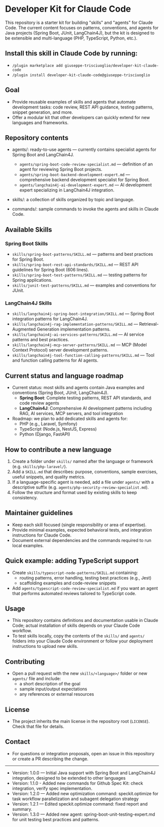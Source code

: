 # Developer Kit for Claude Code

This repository is a starter kit for building "skills" and "agents" for Claude Code. The current content focuses on patterns, conventions, and agents for Java projects (Spring Boot, JUnit, LangChain4J), but the kit is designed to be extensible and multi-language (PHP, TypeScript, Python, etc.).

## Install this skill in Claude Code by running:

- `/plugin marketplace add giuseppe-trisciuoglio/developer-kit-claude-code`
- `/plugin install developer-kit-claude-code@giuseppe-trisciuoglio`

## Goal
- Provide reusable examples of skills and agents that automate development tasks: code review, REST API guidance, testing patterns, snippet generation, and more.
- Offer a modular kit that other developers can quickly extend for new languages and frameworks.

## Repository contents
- agents/: ready-to-use agents — currently contains specialist agents for Spring Boot and LangChain4J.
  - `agents/spring-boot-code-review-specialist.md` — definition of an agent for reviewing Spring Boot projects.
  - `agents/spring-boot-backend-development-expert.md` — comprehensive backend development specialist for Spring Boot.
  - `agents/langchain4j-ai-development-expert.md` — AI development expert specializing in LangChain4J integration.

- skills/: a collection of skills organized by topic and language.
- commands/: sample commands to invoke the agents and skills in Claude Code.


## Available Skills

### Spring Boot Skills
  - `skills/spring-boot-patterns/SKILL.md` — patterns and best practices for Spring Boot.
  - `skills/spring-boot-rest-api-standards/SKILL.md` — REST API guidelines for Spring Boot (606 lines).
  - `skills/spring-boot-test-patterns/SKILL.md` — testing patterns for Spring applications.
  - `skills/junit-test-patterns/SKILL.md` — examples and conventions for JUnit.

### LangChain4J Skills
  - `skills/langchain4j-spring-boot-integration/SKILL.md` — Spring Boot integration patterns for LangChain4J.
  - `skills/langchain4j-rag-implementation-patterns/SKILL.md` — Retrieval-Augmented Generation implementation patterns.
  - `skills/langchain4j-ai-services-patterns/SKILL.md` — AI service patterns and best practices.
  - `skills/langchain4j-mcp-server-patterns/SKILL.md` — MCP (Model Context Protocol) server development patterns.
  - `skills/langchain4j-tool-function-calling-patterns/SKILL.md` — Tool and function calling patterns for AI agents.

## Current status and language roadmap
- Current status: most skills and agents contain Java examples and conventions (Spring Boot, JUnit, LangChain4J).
  - **Spring Boot**: Complete testing patterns, REST API standards, and code review agents
  - **LangChain4J**: Comprehensive AI development patterns including RAG, AI services, MCP servers, and tool integration
- Roadmap: we plan to add dedicated skills and agents for:
  - PHP (e.g., Laravel, Symfony)
  - TypeScript (Node.js, NestJS, Express)
  - Python (Django, FastAPI)

## How to contribute a new language
1. Create a folder under `skills/` named after the language or framework (e.g. `skills/php-laravel/`).
2. Add a `SKILL.md` that describes: purpose, conventions, sample exercises, useful snippets, and quality metrics.
3. If a language-specific agent is needed, add a file under `agents/` with a descriptive suffix (e.g. `agents/php-security-review-specialist.md`).
4. Follow the structure and format used by existing skills to keep consistency.

## Maintainer guidelines
- Keep each skill focused (single responsibility or area of expertise).
- Provide minimal examples, expected behavioral tests, and integration instructions for Claude Code.
- Document external dependencies and the commands required to run local examples.

## Quick example: adding TypeScript support
- Create `skills/typescript-node-patterns/SKILL.md` containing:
  - routing patterns, error handling, testing best practices (e.g., Jest)
  - scaffolding examples and code-review snippets
- Add `agents/typescript-code-review-specialist.md` if you want an agent that performs automated reviews tailored to TypeScript code.


## Usage

- This repository contains definitions and documentation usable in Claude Code; actual installation of skills depends on your Claude Code workflow.
- To test skills locally, copy the contents of the `skills/` and `agents/` folders into your Claude Code environment or follow your deployment instructions to upload new skills.

## Contributing
- Open a pull request with the new `skills/<language>/` folder or new `agents/` file and include:
  - a short description of the goal
  - sample input/output expectations
  - any references or external resources

## License
- The project inherits the main license in the repository root (`LICENSE`). Check that file for details.

## Contact
- For questions or integration proposals, open an issue in this repository or create a PR describing the change.

---
- Version: 1.0.0 — Initial Java support with Spring Boot and LangChain4J integration, designed to be extended to other languages
- Version: 1.1.0 - Added new commands for Github Spec Kit: check integration, verify spec implementation.
- Version: 1.2.0 — Added new optimization command: speckit.optimize for task workflow parallelization and subagent delegation strategy
- Version: 1.2.1 — Edited speckit.optimize command: fixed report and summary.
- Version: 1.3.0 — Added new agent: spring-boot-unit-testing-expert.md for unit testing best practices and patterns.
